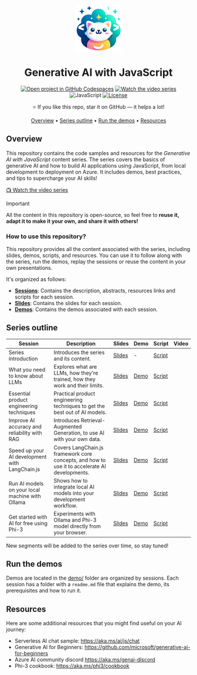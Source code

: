 <div align="center">

<img src="./logo.png" alt="" align="center" height="128" />

# Generative AI with JavaScript

[![Open project in GitHub Codespaces](https://img.shields.io/badge/Codespaces-Open-blue?style=flat-square&logo=github)](https://codespaces.new/microsoft/generative-ai-with-javascript?hide_repo_select=true&ref=main&quickstart=true)
[![Watch the video series](https://img.shields.io/badge/YouTube-d95652.svg?style=flat-square&logo=youtube)](https://www.youtube.com/watch?v=nYXSKs8qMY8&list=PLI7iePan8aH7FRDmefj-NAnoxM9V0USZm&index=3)
![JavaScript](https://img.shields.io/badge/JavaScript-yellow?style=flat-square&logo=javascript&logoColor=white)
[![License](https://img.shields.io/badge/License-MIT-orange?style=flat-square)](LICENSE)

⭐ If you like this repo, star it on GitHub — it helps a lot!

[Overview](#overview) • [Series outline](#series-outline) • [Run the demos](#run-the-demos) • [Resources](#resources)

</div>

## Overview

This repository contains the code samples and resources for the *Generative AI with JavaScript* content series. The series covers the basics of generative AI and how to build AI applications using JavaScript, from local development to deployment on Azure. It includes demos, best practices, and tips to supercharge your AI skills!

[📺 Watch the video series](https://aka.ms/genai-js)

> [!IMPORTANT]
> All the content in this repository is open-source, so feel free to **reuse it, adapt it to make it your own, and share it with others!**

### How to use this repository?

This repository provides all the content associated with the series, including slides, demos, scripts, and resources.
You can use it to follow along with the series, run the demos, replay the sessions or reuse the content in your own presentations.

It's organized as follows:
- [**Sessions**](sessions/): Contains the description, abstracts, resources links and scripts for each session.
- [**Slides**](slides/): Contains the slides for each session.
- [**Demos**](demos/): Contains the demos associated with each session.

## Series outline

| Session | Description | Slides | Demo | Script | Video |
|---------|-------------|--------|------|--------|-------|
| Series introduction | Introduces the series and its content. | [Slides](slides/00-intro.pptx) | - | [Script](sessions/00-intro.md) |  |
| What you need to know about LLMs | Explores what are LLMs, how they're trained, how they work and their limits. | [Slides](slides/01-llms.pptx) | [Demo](demos/01-llms/) | [Script](sessions/01-llms.md) |  |
| Essential product engineering techniques | Practical product engineering techniques to get the best out of AI models. | [Slides](slides/02-prompt-engineering.pptx) | [Demo](demos/02-prompt-engineering/) | [Script](sessions/02-prompt-engineering.md) |  |
| Improve AI accuracy and reliability with RAG | Introduces Retrieval-Augmented Generation, to use AI with your own data. | [Slides](slides/03-rag.pptx) | [Demo](demos/03-rag/) | [Script](sessions/03-rag.md) |  |
| Speed up your AI development with LangChain.js | Covers LangChain.js framework core concepts, and how to use it to accelerate AI developments. | [Slides](slides/04-langchainjs.pptx) | [Demo](demos/04-langchainjs/) | [Script](sessions/04-langchainjs.md) |  |
| Run AI models on your local machine with Ollama | Shows how to integrate local AI models into your development workflow. | [Slides](slides/05-local-models.pptx) | [Demo](demos/05-local-models/) | [Script](sessions/05-local-models.md) |  |
| Get started with AI for free using Phi-3 | Experiments with Ollama and Phi-3 model directly from your browser. | [Slides](slides/06-playground.pptx) | [Demo](demos/06-playground/) | [Script](sessions/06-playground.md) |  |

New segments will be added to the series over time, so stay tuned!

## Run the demos

Demos are located in the [demo/](demos/) folder are organized by sessions. Each session has a folder with a `readme.md` file that explains the demo, its prerequisites and how to run it.

## Resources

Here are some additional resources that you might find useful on your AI journey:
- Serverless AI chat sample: https://aka.ms/ai/js/chat
- Generative AI for Beginners: https://github.com/microsoft/generative-ai-for-beginners
- Azure AI community discord https://aka.ms/genai-discord
- Phi-3 cookbook: https://aka.ms/phi3/cookbook
